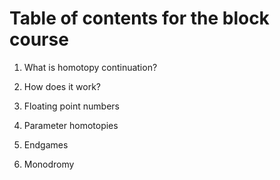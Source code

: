
# Table of contents for the block course

1. What is homotopy continuation?

2. How does it work? 

3. Floating point numbers

4. Parameter homotopies

5. Endgames

6. Monodromy
